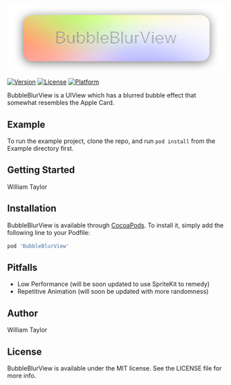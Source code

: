 ![BubbleBlurView](https://raw.githubusercontent.com/wfltaylor/BubbleBlurView/master/logo.png)

[![Version](https://img.shields.io/cocoapods/v/BubbleBlurView.svg?style=flat)](https://cocoapods.org/pods/BubbleBlurView)
[![License](https://img.shields.io/cocoapods/l/BubbleBlurView.svg?style=flat)](https://cocoapods.org/pods/BubbleBlurView)
[![Platform](https://img.shields.io/cocoapods/p/BubbleBlurView.svg?style=flat)](https://cocoapods.org/pods/BubbleBlurView)

BubbleBlurView is a UIView which has a blurred bubble effect that somewhat resembles the Apple Card.

## Example

To run the example project, clone the repo, and run `pod install` from the Example directory first.

## Getting Started

William Taylor

## Installation

BubbleBlurView is available through [CocoaPods](https://cocoapods.org). To install
it, simply add the following line to your Podfile:

```ruby
pod 'BubbleBlurView'
```

## Pitfalls

* Low Performance (will be soon updated to use SpriteKit to remedy)
* Repetitive Animation (will soon be updated with more randomness)

## Author

William Taylor

## License

BubbleBlurView is available under the MIT license. See the LICENSE file for more info.

